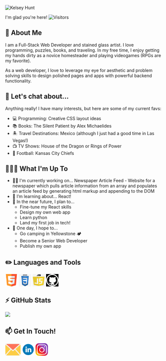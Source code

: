 ![Kelsey Hunt](https://github.com/Kelsey-Hunt/Kelsey-Hunt/blob/main/Kelsey%20(1584%20%C3%97%20800%20px).gif)


I'm glad you're here!    ![Visitors](https://api.visitorbadge.io/api/visitors?path=https%3A%2F%2Fgithub.com%2FKelsey-Hunt%2FKelsey-Hunt&label=Visitors&countColor=%23263759)

<h2> 📖 About Me </h2>

I am a Full-Stack Web Developer and stained glass artist. I love programming, puzzles, books, and traveling. In my free time, I enjoy getting my hands dirty as a novice homesteader and playing videogames (RPGs are my favorite).

As a web developer, I love to leverage my eye for aesthetic and problem solving skills to design polished pages and apps with powerful backend functionality.

<h2>💬 Let's chat about...</h2>
Anything really! I have many interests, but here are some of my current favs:

- 💻 Programming: Creative CSS layout ideas 
- 📚 Books: The Silent Patient by Alex Michaelides
- 🏝 Travel Destinations: Mexico (although I just had a good time in Las Vegas!)
- 📺 TV Shows: House of the Dragon or Rings of Power
- 🏈 Football: Kansas City Chiefs


<h2>👩🏼‍💻 What I'm Up To </h2>

- 💪🏻 I'm currently working on... Newspaper Article Feed - Website for a newspaper which pulls article information from an array and populates an article feed by generating html markup and appending to the DOM
- 🌱 I’m learning about... React!
- 🔮 In the near future, I plan to...
    - Fine-tune my React skills
    - Design my own web app
    - Learn python
    - Land my first job in tech!
- 🎯 One day, I hope to...
    - Go camping in Yellowstone 🏕
    - Become a Senior Web Developer
    - Publish my own app

<h2> ✏️ Languages and Tools </h2>
<p float="left">
<img src="https://github.com/Kelsey-Hunt/Kelsey-Hunt/blob/main/html5.png" height="40em" width="40em" align="center" alt="HTML5"/>
<img src="https://github.com/Kelsey-Hunt/Kelsey-Hunt/blob/main/css3.png" height="40em" width="40em" align="center" alt="CSS3"/>
<img src="https://github.com/Kelsey-Hunt/Kelsey-Hunt/blob/main/javascript.png" height="40em" width="40em" align="center" alt="JavaScript"/>
<img src="https://github.com/Kelsey-Hunt/Kelsey-Hunt/blob/main/github.png" height="40em" width="40em" align="center" alt="GitHub"/>
</p>

<h2> ⚡️ GitHub Stats </h2>

<img height="180em" src="https://github-readme-stats.vercel.app/api?username=Kelsey-Hunt&show_icons=true&hide_border=true&&count_private=true&include_all_commits=true" />

<h2> 📫 Get In Touch! </h2>

[<img src="https://github.com/Kelsey-Hunt/Kelsey-Hunt/blob/main/email.png" height="40em" align="center" alt="Go to Kelsey Hunt's LinkedIn page"/>](mailto:kels.writes.code@gmail.com)
[<img src="https://github.com/Kelsey-Hunt/Kelsey-Hunt/blob/main/linkedin.png" height="40em" align="center" alt="Go to Kelsey Hunt's LinkedIn page"/>](https://www.linkedin.com/in/kels-writes-code/)
[<img src="https://github.com/Kelsey-Hunt/Kelsey-Hunt/blob/main/Instagram-Icon.png" height="40em" align="center" alt="Go to Kelsey Hunt's Instagram page"/>](https://www.instagram.com/kelskelter/)
